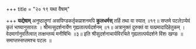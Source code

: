 +++
title = "२० १९ यथा वैषाम्"

+++
**यद्येषाम्** अनुष्ठातॄणां असपिण्डकर्तृकप्राशनमपि **कुलधर्मस्** तर्हि तथा वा स्यात् ॥१९॥
सप्तमे पटलेऽप्येवं कृतं भाष्यानुसारतः ।
श्रीमत्सुदर्शनार्येण गृह्यतात्पर्यदर्शनम् ॥१॥
अत्रानुक्तं दुरुक्तं वा यत्प्रमादादिहेतुकम् ।
वेदमार्गानुवर्तित्वात् तत्क्षन्तव्यं मनीषिभिः ॥३॥
इति श्रीसुदर्शनाचार्यविरचिते गृह्यतात्पर्यदर्शने विंशः खण्डः ॥
समाप्तस्सप्तमश्च पटलः ॥